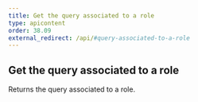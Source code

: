 ```yaml
---
title: Get the query associated to a role
type: apicontent
order: 38.09
external_redirect: /api/#query-associated-to-a-role
---
```


## Get the query associated to a role

Returns the query associated to a role.
